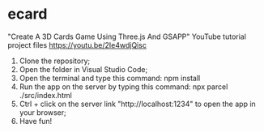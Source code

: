 # ecard

"Create A 3D Cards Game Using Three.js And GSAPP" YouTube tutorial project files https://youtu.be/2Ie4wdjQisc

1. Clone the repository;
2. Open the folder in Visual Studio Code;
3. Open the terminal and type this command: npm install
4. Run the app on the server by typing this command: npx parcel ./src/index.html
5. Ctrl + click on the server link "http://localhost:1234" to open the app in your browser;
6. Have fun!
